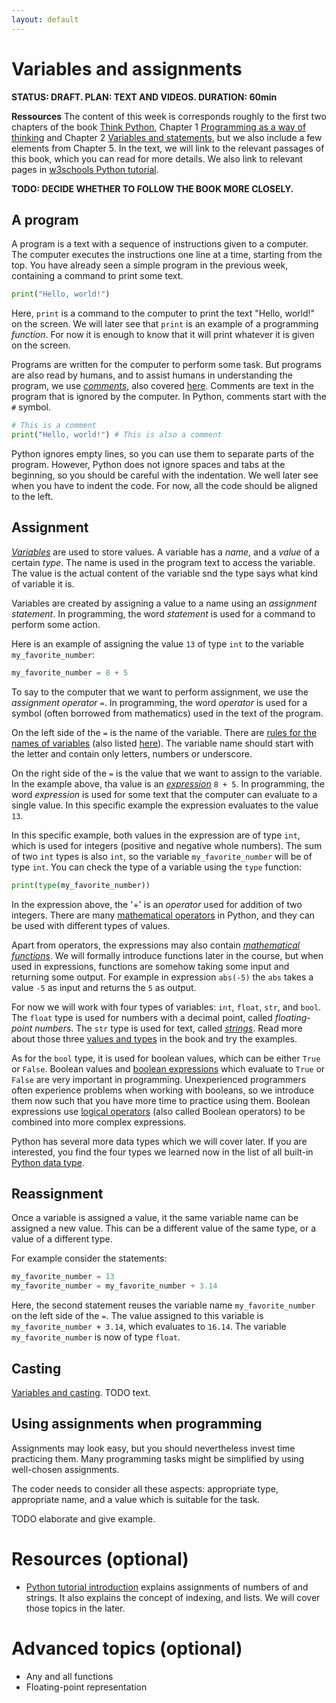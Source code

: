 ```yaml
---
layout: default
---
```


# Variables and assignments
**STATUS: DRAFT. PLAN: TEXT AND VIDEOS. DURATION: 60min**


**Ressources** The content of this week is corresponds roughly to the first two chapters of the book [Think Python](https://allendowney.github.io/ThinkPython/index.html), Chapter 1 [Programming as a way of thinking](https://allendowney.github.io/ThinkPython/chap01.html) and Chapter 2 [Variables and statements](https://allendowney.github.io/ThinkPython/chap02.html), but we also include a few elements from Chapter 5. In the text, we will link to the relevant passages of this book, which you can read for more details. We also link to relevant pages in [w3schools Python tutorial](https://www.w3schools.com/python/).

**TODO: DECIDE WHETHER TO FOLLOW THE BOOK MORE CLOSELY.**


## A program

A program is a text with a sequence of instructions given to a computer. The computer executes the instructions one line at a time, starting from the top. You have already seen a simple program in the previous week, containing a command to print some text.

```python
print("Hello, world!")
```
Here, `print` is a command to the computer to print the text "Hello, world!" on the screen. We will later see that `print` is an example of a programming *function*. For now it is enough to know that it will print whatever it is given on the screen. 


Programs are written for the computer to perform some task. But programs are also read by humans, and to assist humans in understanding the program, we use [*comments*](https://www.w3schools.com/python/python_comments.asp), also covered [here](https://allendowney.github.io/ThinkPython/chap02.html#comments). Comments are text in the program that is ignored by the computer. In Python, comments start with the `#` symbol. 

```python
# This is a comment
print("Hello, world!") # This is also a comment
```

Python ignores empty lines, so you can use them to separate parts of the program. However, Python does not ignore spaces and tabs at the beginning, so you should be careful with the indentation. We well later see when you have to indent the code. For now, all the code should be aligned to the left.





## Assignment

[*Variables*](https://allendowney.github.io/ThinkPython/chap02.html#variables) are used to store values. A variable has a *name*, and a *value* of a certain *type*. The name is used in the program text to access the variable.  The value is the actual content of the variable snd the type says what kind of variable it is.

Variables are created by assigning a value to a name using an *assignment statement*. In programming, the word *statement* is used for a command to perform some action. 

Here is an example of assigning the value `13` of type `int` to the variable `my_favorite_number`:

```python 
my_favorite_number = 8 + 5
```

To say to the computer that we want to perform assignment, we use the *assignment operator* `=`. In programming, the word *operator* is used for a symbol (often borrowed from mathematics) used in the text of the program.

On the left side of the `=` is the name of the variable. There are [rules for the names of variables](https://allendowney.github.io/ThinkPython/chap02.html#variable-names ) (also listed [here](https://www.w3schools.com/python/python_variables_names.asp)). The variable name should start with the letter and contain only letters, numbers or underscore.

On the right side of the `=` is the value that we want to assign to the variable. In the example above, tha value is an [*expression*](https://allendowney.github.io/ThinkPython/chap01.html#expressions) `8 + 5`. In programming, the word *expression* is used for some text that the computer can evaluate to a single value. In this specific example the expression evaluates to the value `13`.

In this specific example, both values in the expression are of type `int`, which is used for integers (positive and negative whole numbers). 
The sum of two `int` types is also `int`, so the variable `my_favorite_number` will be of type `int`. You can check the type of a variable using the `type` function:

```python
print(type(my_favorite_number))
```

In the expression above, the '+' is an *operator* used for addition of two integers. There are many [mathematical operators](https://allendowney.github.io/ThinkPython/chap01.html#arithmetic-operators) in Python, and they can be used with different types of values.

Apart from operators, the expressions may also contain [*mathematical functions*](https://allendowney.github.io/ThinkPython/chap01.html#arithmetic-functions). We will formally introduce functions later in the course, but when used in expressions, functions are somehow taking some input and returning some output. For example in expression `abs(-5)` the `abs` takes a value `-5` as input and returns the `5` as output.

For now we will work with four types of variables: `int`, `float`, `str`, and `bool`. The `float` type is used for numbers with a decimal point, called *floating-point numbers*. The `str` type is used for text, called [*strings*](https://allendowney.github.io/ThinkPython/chap01.html#strings). Read more about those three [values and types](https://allendowney.github.io/ThinkPython/chap01.html#values-and-types) in the book and try the examples. 

As for the `bool` type, it is used for boolean values, which can be either `True` or `False`. Boolean values and [boolean expressions](https://allendowney.github.io/ThinkPython/chap05.html?highlight=bool#boolean-expressions) which evaluate to `True` or `False` are very important in programming. Unexperienced programmers often experience problems when working with booleans, so we introduce them now such that you have more time to practice using them. Boolean expressions use [logical operators](https://allendowney.github.io/ThinkPython/chap05.html?highlight=bool#logical-operators) (also called Boolean operators) to be combined into more complex expressions.

Python has several more data types which we will cover later. If you are interested, you find the four types we learned now in the list of all built-in  [Python data type](https://www.w3schools.com/python/python_datatypes.asp).

## Reassignment
Once a variable is assigned a value, it the same variable name can be assigned a new value. This can be a different value of the same type, or a value of a different type. 

For example consider the statements:

```python
my_favorite_number = 13
my_favorite_number = my_favorite_number + 3.14
```
Here, the second statement reuses the variable name `my_favorite_number` on the left side of the `=`. The value assigned to this variable is  `my_favorite_number + 3.14`, which evaluates to `16.14`.  The variable `my_favorite_number` is now of type `float`.

## Casting
[Variables and casting](https://www.w3schools.com/python/python_variables.asp). TODO text.



## Using assignments when programming

Assignments may look easy, but you should nevertheless invest time practicing them. Many programming tasks might be simplified by using well-chosen assignments. 

The coder needs to consider all these aspects: appropriate type, appropriate name, and a value which is suitable for the task.

TODO elaborate and give example.



# Resources (optional)

- [Python tutorial introduction](https://docs.python.org/3/tutorial/introduction.html#) explains  assignments of numbers of and strings. It also explains the concept of indexing, and lists. We will cover those topics in the later. 


# Advanced topics (optional)
* Any and all functions
* Floating-point representation